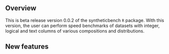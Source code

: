 
## Overview

This is beta release version 0.0.2 of the syntheticbench `R` package. With this version, the user can perform speed benchmarks of
datasets with integer, logical and text columns of various compositions and distributions.

## New features


